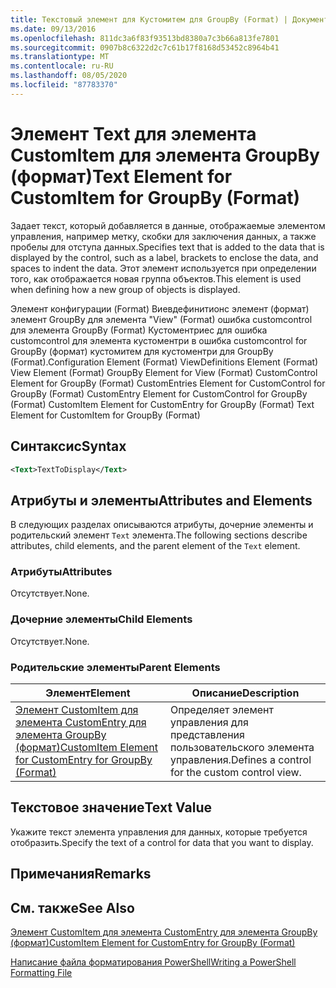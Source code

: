 ```yaml
---
title: Текстовый элемент для Кустомитем для GroupBy (Format) | Документация Майкрософт
ms.date: 09/13/2016
ms.openlocfilehash: 811dc3a6f83f93513bd8380a7c3b66a813fe7801
ms.sourcegitcommit: 0907b8c6322d2c7c61b17f8168d53452c8964b41
ms.translationtype: MT
ms.contentlocale: ru-RU
ms.lasthandoff: 08/05/2020
ms.locfileid: "87783370"
---
```

# <a name="text-element-for-customitem-for-groupby-format"></a><span data-ttu-id="da5f1-102">Элемент Text для элемента CustomItem для элемента GroupBy (формат)</span><span class="sxs-lookup"><span data-stu-id="da5f1-102">Text Element for CustomItem for GroupBy (Format)</span></span>

<span data-ttu-id="da5f1-103">Задает текст, который добавляется в данные, отображаемые элементом управления, например метку, скобки для заключения данных, а также пробелы для отступа данных.</span><span class="sxs-lookup"><span data-stu-id="da5f1-103">Specifies text that is added to the data that is displayed by the control, such as a label, brackets to enclose the data, and spaces to indent the data.</span></span> <span data-ttu-id="da5f1-104">Этот элемент используется при определении того, как отображается новая группа объектов.</span><span class="sxs-lookup"><span data-stu-id="da5f1-104">This element is used when defining how a new group of objects is displayed.</span></span>

<span data-ttu-id="da5f1-105">Элемент конфигурации (Format) Виевдефинитионс элемент (формат) элемент GroupBy для элемента "View" (Format) ошибка customcontrol для элемента GroupBy (Format) Кустоментриес для ошибка customcontrol для элемента кустоментри в ошибка customcontrol for GroupBy (формат) кустомитем для кустоментри для GroupBy (Format).</span><span class="sxs-lookup"><span data-stu-id="da5f1-105">Configuration Element (Format) ViewDefinitions Element (Format) View Element (Format) GroupBy Element for View (Format) CustomControl Element for GroupBy (Format) CustomEntries Element for CustomControl for GroupBy (Format) CustomEntry Element for CustomControl for GroupBy (Format) CustomItem Element for CustomEntry for GroupBy (Format) Text Element for CustomItem for GroupBy (Format)</span></span>

## <a name="syntax"></a><span data-ttu-id="da5f1-106">Синтаксис</span><span class="sxs-lookup"><span data-stu-id="da5f1-106">Syntax</span></span>

```xml
<Text>TextToDisplay</Text>
```

## <a name="attributes-and-elements"></a><span data-ttu-id="da5f1-107">Атрибуты и элементы</span><span class="sxs-lookup"><span data-stu-id="da5f1-107">Attributes and Elements</span></span>

<span data-ttu-id="da5f1-108">В следующих разделах описываются атрибуты, дочерние элементы и родительский элемент `Text` элемента.</span><span class="sxs-lookup"><span data-stu-id="da5f1-108">The following sections describe attributes, child elements, and the parent element of the `Text` element.</span></span>

### <a name="attributes"></a><span data-ttu-id="da5f1-109">Атрибуты</span><span class="sxs-lookup"><span data-stu-id="da5f1-109">Attributes</span></span>

<span data-ttu-id="da5f1-110">Отсутствует.</span><span class="sxs-lookup"><span data-stu-id="da5f1-110">None.</span></span>

### <a name="child-elements"></a><span data-ttu-id="da5f1-111">Дочерние элементы</span><span class="sxs-lookup"><span data-stu-id="da5f1-111">Child Elements</span></span>

<span data-ttu-id="da5f1-112">Отсутствует.</span><span class="sxs-lookup"><span data-stu-id="da5f1-112">None.</span></span>

### <a name="parent-elements"></a><span data-ttu-id="da5f1-113">Родительские элементы</span><span class="sxs-lookup"><span data-stu-id="da5f1-113">Parent Elements</span></span>

|<span data-ttu-id="da5f1-114">Элемент</span><span class="sxs-lookup"><span data-stu-id="da5f1-114">Element</span></span>|<span data-ttu-id="da5f1-115">Описание</span><span class="sxs-lookup"><span data-stu-id="da5f1-115">Description</span></span>|
|-------------|-----------------|
|[<span data-ttu-id="da5f1-116">Элемент CustomItem для элемента CustomEntry для элемента GroupBy (формат)</span><span class="sxs-lookup"><span data-stu-id="da5f1-116">CustomItem Element for CustomEntry for GroupBy (Format)</span></span>](./customitem-element-for-customentry-for-groupby-format.md)|<span data-ttu-id="da5f1-117">Определяет элемент управления для представления пользовательского элемента управления.</span><span class="sxs-lookup"><span data-stu-id="da5f1-117">Defines a control for the custom control view.</span></span>|

## <a name="text-value"></a><span data-ttu-id="da5f1-118">Текстовое значение</span><span class="sxs-lookup"><span data-stu-id="da5f1-118">Text Value</span></span>

<span data-ttu-id="da5f1-119">Укажите текст элемента управления для данных, которые требуется отобразить.</span><span class="sxs-lookup"><span data-stu-id="da5f1-119">Specify the text of a control for data that you want to display.</span></span>

## <a name="remarks"></a><span data-ttu-id="da5f1-120">Примечания</span><span class="sxs-lookup"><span data-stu-id="da5f1-120">Remarks</span></span>

## <a name="see-also"></a><span data-ttu-id="da5f1-121">См. также</span><span class="sxs-lookup"><span data-stu-id="da5f1-121">See Also</span></span>

[<span data-ttu-id="da5f1-122">Элемент CustomItem для элемента CustomEntry для элемента GroupBy (формат)</span><span class="sxs-lookup"><span data-stu-id="da5f1-122">CustomItem Element for CustomEntry for GroupBy (Format)</span></span>](./customitem-element-for-customentry-for-groupby-format.md)

[<span data-ttu-id="da5f1-123">Написание файла форматирования PowerShell</span><span class="sxs-lookup"><span data-stu-id="da5f1-123">Writing a PowerShell Formatting File</span></span>](./writing-a-powershell-formatting-file.md)
